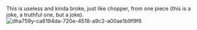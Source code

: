 This is useless and kinda broke, just like chopper, from one piece (this is a joke, a truthful one, but a joke).
![dha759y-ca6194da-720e-4518-a9c2-a00ae1b9f9f6](https://github.com/user-attachments/assets/7258273a-9d7a-40d3-ad7f-67cdb52c6b0e)
